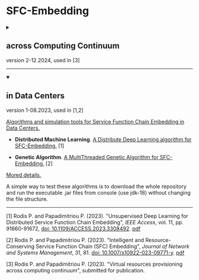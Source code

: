 # SFC-Embedding 

<details>
<summary><H2>across Computing Continuum</H2> version 2-12.2024, used in [3]</summary>

[Algorithms and simulation tools for Service Function Chain deployment across the Computing Continuum.](Computing_Continuum)

* **Hybrid framework**.

* **Genetic Algorithm**.

* **Distributed Deep Learning**. 

* **Distributed Greedy algorithm**.

A simple way to test these algorithms is to download the whole repository and run the executable [.jar files](Computing_Continuum/jar), 
from console (use jdk-18) without changing the file structure.

[Documentation.](index.html)

</details>

---

<details open>
<summary><H2>in Data Centers</H2> version 1-08.2023, used in [1,2]</summary>

[Algorithms and simulation tools for Service Function Chain Embedding in Data Centers.](DataCenters)

* **Distributed Machine Learning**. [A Distribute Deep Learning algorithm for SFC-Embedding.](DataCenters/Distributed-DeepLearning_v1) [1]

* **Genetic Algorithm**. [A MultiThreaded Genetic Algorithm for SFC-Embedding.](DataCenters/Genetic_Algorithm_v1) [2]

[Mored details.](https://rodispantelis.github.io/SFC-Embedding/DataCenters)

A simple way to test these algorithms is to download the whole repository and run the executable .jar files from console (use jdk-18) 
without changing the file structure.

</details>

---
[1] Rodis P. and Papadimitriou P. (2023). "Unsupervised Deep Learning for Distributed Service Function Chain Embedding", 
*IEEE Access*, vol. 11, pp. 91660-91672, [doi: 10.1109/ACCESS.2023.3308492](https://doi.org/10.1109/ACCESS.2023.3308492). [pdf](https://ieeexplore.ieee.org/stamp/stamp.jsp?tp=&arnumber=10229131)

[2] Rodis P. and Papadimitriou P. (2023). "Intelligent and Resource-Conserving Service Function Chain (SFC) Embedding", 
*Journal of Network and Systems Management*, 31, 81. [doi: 10.1007/s10922-023-09771-y](https://doi.org/10.1007/s10922-023-09771-y). [pdf](https://link.springer.com/content/pdf/10.1007/s10922-023-09771-y.pdf?pdf=button)

[3] Rodis P. and Papadimitriou P. (2023). "Virtual resources provisioning across computing continuum", submitted for publication.
